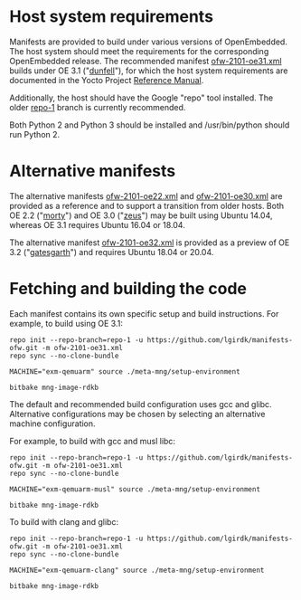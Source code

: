 # Host system requirements

Manifests are provided to build under various versions of OpenEmbedded. The host system should meet the requirements for the corresponding OpenEmbedded release. The recommended manifest [ofw-2101-oe31.xml](https://github.com/lgirdk/manifests-ofw/blob/master/ofw-2101-oe31.xml) builds under OE 3.1 ("[dunfell](https://wiki.yoctoproject.org/wiki/Releases)"), for which the host system requirements are documented in the Yocto Project [Reference Manual](https://www.yoctoproject.org/docs/3.1.2/ref-manual/ref-manual.html#ref-manual-system-requirements).

Additionally, the host should have the Google "repo" tool installed. The older [repo-1](https://source.android.com/setup/develop#old-repo-python2) branch is currently recommended.

Both Python 2 and Python 3 should be installed and /usr/bin/python should run Python 2.

# Alternative manifests

The alternative manifests [ofw-2101-oe22.xml](https://github.com/lgirdk/manifests-ofw/blob/master/ofw-2101-oe22.xml) and [ofw-2101-oe30.xml](https://github.com/lgirdk/manifests-ofw/blob/master/ofw-2101-oe30.xml) are provided as a reference and to support a transition from older hosts. Both OE 2.2 ("[morty](https://wiki.yoctoproject.org/wiki/Releases)") and OE 3.0 ("[zeus](https://wiki.yoctoproject.org/wiki/Releases)") may be built using Ubuntu 14.04, whereas OE 3.1 requires Ubuntu 16.04 or 18.04.

The alternative manifest [ofw-2101-oe32.xml](https://github.com/lgirdk/manifests-ofw/blob/master/ofw-2101-oe32.xml) is provided as a preview of OE 3.2 ("[gatesgarth](https://wiki.yoctoproject.org/wiki/Releases)") and requires Ubuntu 18.04 or 20.04.

# Fetching and building the code

Each manifest contains its own specific setup and build instructions. For example, to build using OE 3.1:

```shell
repo init --repo-branch=repo-1 -u https://github.com/lgirdk/manifests-ofw.git -m ofw-2101-oe31.xml
repo sync --no-clone-bundle

MACHINE="exm-qemuarm" source ./meta-mng/setup-environment

bitbake mng-image-rdkb
```

The default and recommended build configuration uses gcc and glibc. Alternative configurations may be chosen by selecting an alternative machine configuration.

For example, to build with gcc and musl libc:

```shell
repo init --repo-branch=repo-1 -u https://github.com/lgirdk/manifests-ofw.git -m ofw-2101-oe31.xml
repo sync --no-clone-bundle

MACHINE="exm-qemuarm-musl" source ./meta-mng/setup-environment

bitbake mng-image-rdkb
```

To build with clang and glibc:

```shell
repo init --repo-branch=repo-1 -u https://github.com/lgirdk/manifests-ofw.git -m ofw-2101-oe31.xml
repo sync --no-clone-bundle

MACHINE="exm-qemuarm-clang" source ./meta-mng/setup-environment

bitbake mng-image-rdkb
```
